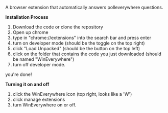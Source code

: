 A browser extension that automatically answers polleverywhere questions.

**Installation Process**
1) Download the code or clone the repository
2) Open up chrome
3) type in "chrome://extensions" into the search bar and press enter
4) turn on developer mode (should be the toggle on the top right)
5) click "Load Unpacked" (should be the button on the top left)
6) click on the folder that contains the code you just downloaded (should be named "WinEverywhere")
7) turn off developer mode.

you're done!

**Turning it on and off**
1) click the WinEverywhere icon (top right, looks like a 'W')
2) click manage extensions
3) turn WinEverywhere on or off.

